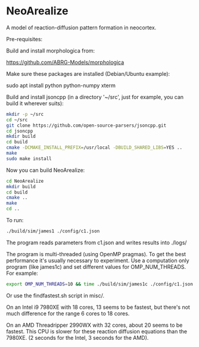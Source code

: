 # NeoArealize

A model of reaction-diffusion pattern formation in neocortex.

Pre-requisites:

Build and install morphologica from:

https://github.com/ABRG-Models/morphologica

Make sure these packages are installed (Debian/Ubuntu example):

sudo apt install python python-numpy xterm

Build and install jsoncpp (in a directory '~/src', just for example,
you can build it wherever suits):

```bash
mkdir -p ~/src
cd ~/src
git clone https://github.com/open-source-parsers/jsoncpp.git
cd jsoncpp
mkdir build
cd build
cmake -DCMAKE_INSTALL_PREFIX=/usr/local -DBUILD_SHARED_LIBS=YES ..
make
sudo make install
```

Now you can build NeoArealize:

```bash
cd NeoArealize
mkdir build
cd build
cmake ..
make
cd ..
```

To run:

```bash
./build/sim/james1 ./config/c1.json
```

The program reads parameters from c1.json and writes results into
./logs/

The program is multi-threaded (using OpenMP pragmas). To get the best
performance it's usually necessary to experiment. Use a computation
only program (like james1c) and set different values for
OMP_NUM_THREADS. For example:

```bash
export OMP_NUM_THREADS=10 && time ./build/sim/james1c ./config/c1.json >/dev/null
```

Or use the findfastest.sh script in misc/.

On an Intel i9 7980XE with 18 cores, 13 seems to be fastest, but
there's not much difference for the range 6 cores to 18 cores.

On an AMD Threadripper 2990WX with 32 cores, about 20 seems to be
fastest. This CPU is slower for these reaction diffusion equations
than the 7980XE. (2 seconds for the Intel, 3 seconds for the AMD).
